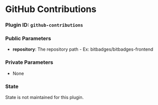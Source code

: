 # GitHub Contributions

### Plugin ID: `github-contributions`

### Public Parameters

* **repository**: The repository path - Ex: bitbadges/bitbadges-frontend

### Private Parameters

* None

### State

State is not maintained for this plugin.
